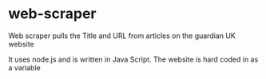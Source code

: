 # web-scraper
Web scraper pulls the Title and URL from articles on the guardian UK website

It uses node.js and is written in Java Script.
The website is hard coded in as a variable
